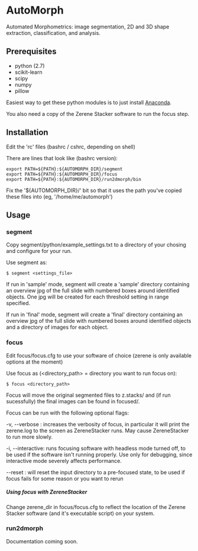 AutoMorph
=========

Automated Morphometrics: image segmentation, 2D and 3D shape extraction, classification, and analysis.

Prerequisites
-------------

* python (2.7)
* scikit-learn
* scipy
* numpy
* pillow

Easiest way to get these python modules is to just install [Anaconda](https://www.continuum.io/downloads).

You also need a copy of the Zerene Stacker software to run the focus step.


Installation
------------

Edit the 'rc' files (bashrc / cshrc, depending on shell)

There are lines that look like (bashrc version):

    export PATH=${PATH}:${AUTOMORPH_DIR}/segment
    export PATH=${PATH}:${AUTOMORPH_DIR}/focus
    export PATH=${PATH}:${AUTOMORPH_DIR}/run2dmorph/bin

Fix the '${AUTOMORPH_DIR}/' bit so that it uses the path you've copied these files into (eg, '/home/me/automorph')


Usage
-----

### segment

Copy segment/python/example_settings.txt to a directory of your chosing and configure for your run.

Use segment as:

    $ segment <settings_file>

If run in 'sample' mode, segment will create a 'sample' directory containing an overview jpg of the full slide with numbered boxes around identified objects. One jpg will be created for each threshold setting in range specified.

If run in 'final' mode, segment will create a 'final' directory containing an overview jpg of the full slide with numbered boxes around identified objects and a directory of images for each object.


### focus

Edit focus/focus.cfg to use your software of choice (zerene is only available options at the moment)

Use focus as (<directory_path> = directory you want to run focus on):

    $ focus <directory_path>

Focus will move the original segmented files to z.stacks/ and (if run sucessfully) the final images can be found in focused/.

Focus can be run with the following optional flags:

-v, --verbose : increases the verbosity of focus, in particular it will print the zerene.log to the screen as ZereneStacker runs. May cause ZereneStacker to run more slowly.

-i, --interactive: runs focusing software with headless mode turned off, to be used if the software isn't running properly. Use only for debugging, since interactive mode severely affects performance.

--reset : will reset the input directory to a pre-focused state, to be used if focus fails for some reason or you want to rerun

##### Using focus with ZereneStacker

Change zerene_dir in focus/focus.cfg to reflect the location of the Zerene Stacker software (and it's executable script) on your system.



### run2dmorph

Documentation coming soon.
